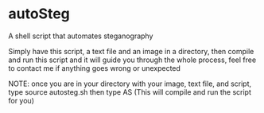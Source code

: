 # autoSteg
A shell script that automates steganography

Simply have this script, a text file and an image in a directory, then compile and run this script and it will guide you through the whole process, feel free to contact me if anything goes wrong or unexpected

NOTE: once you are in your directory with your image, text file, and script, type source autosteg.sh then type AS (This will compile and run the script for you)
